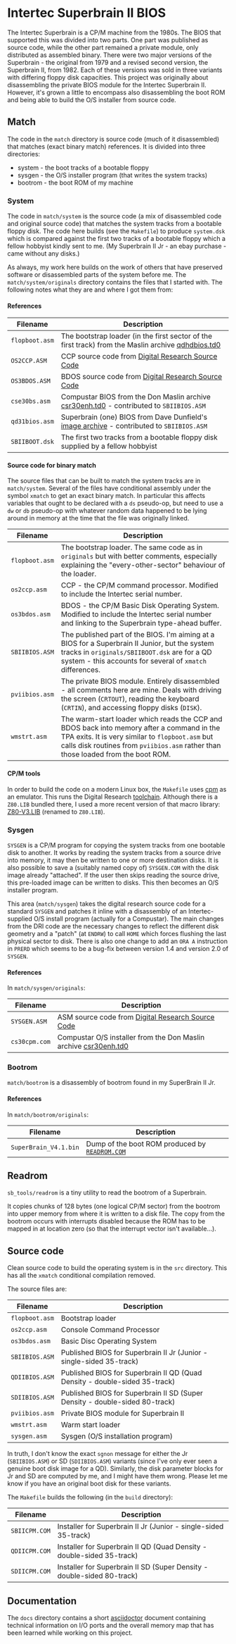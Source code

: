 # Intertec Superbrain II BIOS

The Intertec Superbrain is a CP/M machine from the 1980s. The BIOS that
supported this was divided into two parts. One part was published as
source code, while the other part remained a private module, only
distributed as assembled binary. There were two major versions of the
Superbrain - the original from 1979 and a revised second version, the
Superbrain II, from 1982. Each of these versions was sold in three
variants with differing floppy disk capacities. This project was
originally about disassembling the private BIOS module for the Intertec
Superbrain II. However, it's grown a little to encompass also
disassembling the boot ROM and being able to build the O/S installer
from source code.

## Match

The code in the `match` directory is source code (much of it disassembled)
that matches (exact binary match) references. It is divided into three
directories:

 * system - the boot tracks of a bootable floppy
 * sysgen - the O/S installer program (that writes the system tracks)
 * bootrom - the boot ROM of my machine

### System

The code in `match/system` is the source code (a mix of disassembled
code and original source code) that matches the system tracks from a
bootable floppy disk. The code here builds (see the `Makefile`) to
produce `system.dsk` which is compared against the first two tracks
of a bootable floppy which a fellow hobbyist kindly sent to me.
(My Superbrain II Jr - an ebay purchase - came without any disks.)

As always, my work here builds on the work of others that have
preserved software or disassembled parts of the system before me.
The `match/system/originals` directory contains the files that I
started with. The following notes what they are and where I got them
from:

#### References

| Filename       | Description                                           |
| -------------- | ----------------------------------------------------- |
| `flopboot.asm` | The bootstrap loader (in the first sector of the first track) from the Maslin archive [qdhdbios.td0](http://www.retroarchive.org/maslin/disks/intertec/qdhdbios.td0) |
| `OS2CCP.ASM`   | CCP source code from [Digital Research Source Code](http://www.retroarchive.org/cpm/archive/unofficial/download/cpm2-plm.zip) |
| `OS3BDOS.ASM`  | BDOS source code from [Digital Research Source Code](http://www.retroarchive.org/cpm/archive/unofficial/download/cpm2-plm.zip) || `qdiibios.asm` | Present, as source code, on the same bootable floppy from which the system tracks were extracted (as `SBIIBOOT.dsk`) - contributed to `SBIIBIOS.ASM` |
| `cse30bs.asm`  | Compustar BIOS from the Don Maslin archive [csr30enh.td0](http://www.retroarchive.org/maslin/disks/intertec/csr30enh.td0) - contributed to `SBIIBIOS.ASM` |
| `qd31bios.asm` | Superbrain (one) BIOS from Dave Dunfield's [image archive](http://dunfield.classiccmp.org/img/) - contributed to `SBIIBIOS.ASM` |
| `SBIIBOOT.dsk` | The first two tracks from a bootable floppy disk supplied by a fellow hobbyist |

#### Source code for binary match

The source files that can be built to match the system tracks are in `match/system`. Several of the files have conditional assembly under the symbol
`xmatch` to get an exact binary match. In particular this affects variables
that ought to be declared with a `ds` pseudo-op, but need to use a `dw`
or `db` pseudo-op with whatever random data happened to be lying around in
memory at the time that the file was originally linked.

| Filename       | Description                                           |
| -------------- | ----------------------------------------------------- |
| `flopboot.asm` | The bootstrap loader. The same code as in `originals` but with better comments, especially explaining the "every-other-sector" behaviour of the loader. |
| `os2ccp.asm`   | CCP - the CP/M command processor. Modified to include the Intertec serial number. |
| `os3bdos.asm`  | BDOS - the CP/M Basic Disk Operating System. Modified to include the Intertec serial number and linking to the Superbrain type-ahead buffer. |
| `SBIIBIOS.ASM` | The published part of the BIOS. I'm aiming at a BIOS for a Superbrain II Junior, but the system tracks in `originals/SBIIBOOT.dsk` are for a QD system - this accounts for several of `xmatch` differences. |
| `pviibios.asm` | The private BIOS module. Entirely disassembled - all comments here are mine. Deals with driving the screen (`CRTOUT`), reading the keyboard (`CRTIN`), and accessing floppy disks (`DISK`). |
| `wmstrt.asm`   | The warm-start loader which reads the CCP and BDOS back into memory after a command in the TPA exits. It is very similar to `flopboot.asm` but calls disk routines from `pviibios.asm` rather than those loaded from the boot ROM. |

#### CP/M tools

In order to build the code on a modern Linux box, the `Makefile` uses
[cpm](https://github.com/jhallen/cpm) as an emulator. This runs the Digital Research [toolchain](http://www.s100computers.com/Software%20Folder/Assembler%20Collection/Digital%20Research%20MAC,RMAC%20&%20LINK.zip). Although there is a `Z80.LIB` bundled there, I used a more recent version of that macro library: [Z80-V3.LIB](http://www.retroarchive.org/cpm/cdrom/CPM/MACLIB/Z80-V3.LIB) (renamed to `Z80.LIB`).

### Sysgen

`SYSGEN` is a CP/M program for copying the system tracks from one bootable
disk to another. It works by reading the system tracks from a source drive
into memory, it may then be written to one or more destination disks. It
is also possible to save a (suitably named copy of) `SYSGEN.COM` with the disk image already "attached". If the user then skips reading the source
drive, this pre-loaded image can be written to disks. This then becomes
an O/S installer program.

This area (`match/sysgen`) takes the digital research source code for a
standard `SYSGEN` and patches it inline with a disassembly of an
Intertec-supplied O/S install program (actually for a Compustar). The
main changes from the DRI code are the necessary changes to reflect the
different disk geometry and a "patch" (at `ENDRW`) to call `HOME` which
forces flushing the last physical sector to disk. There is also one change
to add an `ORA A` instruction in `PRERD` which seems to be a
bug-fix between version 1.4 and version 2.0 of `SYSGEN`.

#### References

In `match/sysgen/originals`:

| Filename       | Description                                           |
| -------------- | ----------------------------------------------------- |
| `SYSGEN.ASM`   | ASM source code from [Digital Research Source Code](http://www.retroarchive.org/cpm/archive/unofficial/download/cpm2-plm.zip) |
| `cs30cpm.com`  | Compustar O/S installer from the Don Maslin archive [csr30enh.td0](http://www.retroarchive.org/maslin/disks/intertec/csr30enh.td0) |

### Bootrom

`match/bootrom` is a disassembly of bootrom found in my SuperBrain II Jr.

#### References

In `match/bootrom/originals`:

| Filename       | Description                                           |
| -------------- | ----------------------------------------------------- |
| `SuperBrain_V4.1.bin`  | Dump of the boot ROM produced by [`READROM.COM`](#readrom) |

## Readrom

`sb_tools/readrom` is a tiny utility to read the bootrom of a Superbrain.

It copies chunks of 128 bytes (one logical CP/M sector) from the bootrom
into upper memory from where it is written to a disk file. The copy from
the bootrom occurs with interrupts disabled because the ROM has to be
mapped in at location zero (so that the interrupt vector isn't
available...).

## Source code

Clean source code to build the operating system is in the `src` directory.
This has all the `xmatch` conditional compilation removed.

The source files are:

| Filename       | Description                                           |
| -------------- | ----------------------------------------------------- |
| `flopboot.asm` | Bootstrap loader                                      |
| `os2ccp.asm`   | Console Command Processor                             |
| `os3bdos.asm`  | Basic Disc Operating System                           |
| `SBIIBIOS.ASM` | Published BIOS for Superbrain II Jr (Junior - single-sided 35-track) |
| `QDIIBIOS.ASM` | Published BIOS for Superbrain II QD (Quad Density - double-sided 35-track) |
| `SDIIBIOS.ASM` | Published BIOS for Superbrain II SD (Super Density - double-sided 80-track) |
| `pviibios.asm` | Private BIOS module for Superbrain II                 |
| `wmstrt.asm`   | Warm start loader                                     |
| `sysgen.asm`   | Sysgen (O/S installation program)                     |

In truth, I don't know the exact `sgnon` message for either the Jr
(`SBIIBIOS.ASM`) or SD (`SDIIBIOS.ASM`) variants (since I've only ever
seen a genuine boot disk image for a QD). Similarly, the disk parameter
blocks for Jr and SD are computed by me, and I might have them wrong.
Please let me know if you have an original boot disk for these variants. 

The `Makefile` builds the following (in the `build` directory):

| Filename       | Description                                           |
| -------------- | ----------------------------------------------------- |
| `SBIICPM.COM`  | Installer for Superbrain II Jr (Junior - single-sided 35-track) |
| `QDIICPM.COM`  | Installer for Superbrain II QD (Quad Density - double-sided 35-track) |
| `SDIICPM.COM`  | Installer for Superbrain II SD (Super Density - double-sided 80-track) |

## Documentation

The `docs` directory contains a short [asciidoctor](https://asciidoctor.org/)
document containing technical information on I/O ports and the overall
memory map that has been learned while working on this project.
